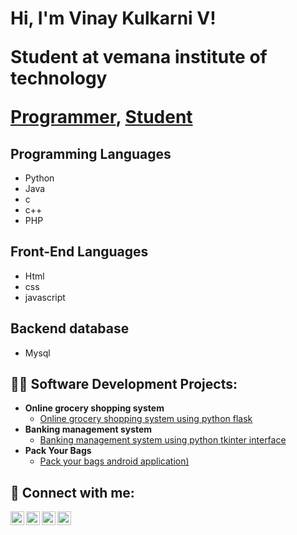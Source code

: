 <h1>Hi, I'm Vinay Kulkarni V! <br/>
  <p>Student at vemana institute of technology</p><a href="https://github.com/VKVK123456">Programmer</a>, <a href="https://www.linkedin.com/in/joshmadakor/">Student</a></h1>

<h2>Programming Languages</h2>
<ul>
  <li>Python</li>
  <li>Java</li>
  <li>c</li>
  <li>c++</li>
  <li>PHP</li>
</ul>
<h2>Front-End Languages</h2>
<ul>
  <li>Html</li>
  <li>css</li>
  <li>javascript</li>
</ul>
<h2>Backend database</h2>
<ul>
  <li>Mysql</li>
</ul>
<h2>👨‍💻 Software Development Projects:</h2>

- <b>Online grocery shopping system</b>
  - [Online grocery shopping system using python flask](https://github.com/VKVK123456/VKPRGROCERYSHOPPINGSYSTEM.git)
- <b>Banking management system</b>
  - [Banking management system using python tkinter interface](https://github.com/VKVK123456/VKPRBANKINGMANAGEMENTSYSTEM.git)
- <b>Pack Your Bags</b>
  - [Pack your bags android application)](https://github.com/VKVK123456/VKPRBANKINGMANAGEMENTSYSTEM.git)


<h2> 🤳 Connect with me:</h2>

[<img align="left" alt="JoshMadakor | YouTube" width="22px" src="https://cdn.jsdelivr.net/npm/simple-icons@v3/icons/youtube.svg" />][youtube]
[<img align="left" alt="JoshMadakor | Twitter" width="22px" src="https://cdn.jsdelivr.net/npm/simple-icons@v3/icons/twitter.svg" />][twitter]
[<img align="left" alt="JoshMadakor | LinkedIn" width="22px" src="https://cdn.jsdelivr.net/npm/simple-icons@v3/icons/linkedin.svg" />][linkedin]
[<img align="left" alt="JoshMadakor | Instagram" width="22px" src="https://cdn.jsdelivr.net/npm/simple-icons@v3/icons/instagram.svg" />][instagram]

[twitter]: https://twitter.com/joshmadakor
[youtube]: https://www.youtube.com/c/joshmadakor
[instagram]: https://www.instagram.com/joshmadakor/
[linkedin]: https://linkedin.com/in/joshmadakor

<!--
**joshmadakor1/joshmadakor1** is a ✨ _special_ ✨ repository because its `README.md` (this file) appears on your GitHub profile.

Here are some ideas to get you started:

- 🔭 I’m currently working on ...
- 🌱 I’m currently learning ...
- 👯 I’m looking to collaborate on ...
- 🤔 I’m looking for help with ...
- 💬 Ask me about ...
- 📫 How to reach me: ...
- 😄 Pronouns: ...
- ⚡ Fun fact: ...
-->
